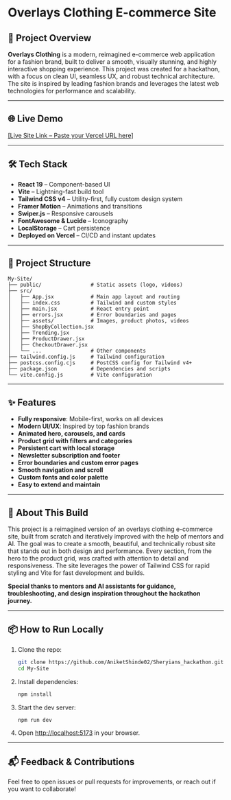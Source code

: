 # Overlays Clothing E-commerce Site

## 🚀 Project Overview

**Overlays Clothing** is a modern, reimagined e-commerce web application for a fashion brand, built to deliver a smooth, visually stunning, and highly interactive shopping experience. This project was created for a hackathon, with a focus on clean UI, seamless UX, and robust technical architecture. The site is inspired by leading fashion brands and leverages the latest web technologies for performance and scalability.

---

## 🌐 Live Demo
[[Live Site Link – Paste your Vercel URL here]](https://sheryians-hackathon-2ht4hmcqe-aniketshinde02s-projects.vercel.app/)

---

## 🛠️ Tech Stack
- **React 19** – Component-based UI
- **Vite** – Lightning-fast build tool
- **Tailwind CSS v4** – Utility-first, fully custom design system
- **Framer Motion** – Animations and transitions
- **Swiper.js** – Responsive carousels
- **FontAwesome & Lucide** – Iconography
- **LocalStorage** – Cart persistence
- **Deployed on Vercel** – CI/CD and instant updates

---

## 📁 Project Structure
```
My-Site/
├── public/                # Static assets (logo, videos)
├── src/
│   ├── App.jsx            # Main app layout and routing
│   ├── index.css          # Tailwind and custom styles
│   ├── main.jsx           # React entry point
│   ├── errors.jsx         # Error boundaries and pages
│   ├── assets/            # Images, product photos, videos
│   ├── ShopByCollection.jsx
│   ├── Trending.jsx
│   ├── ProductDrawer.jsx
│   ├── CheckoutDrawer.jsx
│   └── ...                # Other components
├── tailwind.config.js     # Tailwind configuration
├── postcss.config.cjs     # PostCSS config for Tailwind v4+
├── package.json           # Dependencies and scripts
└── vite.config.js         # Vite configuration
```

---

## ✨ Features
- **Fully responsive**: Mobile-first, works on all devices
- **Modern UI/UX**: Inspired by top fashion brands
- **Animated hero, carousels, and cards**
- **Product grid with filters and categories**
- **Persistent cart with local storage**
- **Newsletter subscription and footer**
- **Error boundaries and custom error pages**
- **Smooth navigation and scroll**
- **Custom fonts and color palette**
- **Easy to extend and maintain**

---

## 📝 About This Build
This project is a reimagined version of an overlays clothing e-commerce site, built from scratch and iteratively improved with the help of mentors and AI. The goal was to create a smooth, beautiful, and technically robust site that stands out in both design and performance. Every section, from the hero to the product grid, was crafted with attention to detail and responsiveness. The site leverages the power of Tailwind CSS for rapid styling and Vite for fast development and builds. 

**Special thanks to mentors and AI assistants for guidance, troubleshooting, and design inspiration throughout the hackathon journey.**

---

## 📦 How to Run Locally
1. Clone the repo:
   ```sh
   git clone https://github.com/AniketShinde02/Sheryians_hackathon.git
   cd My-Site
   ```
2. Install dependencies:
   ```sh
   npm install
   ```
3. Start the dev server:
   ```sh
   npm run dev
   ```
4. Open [http://localhost:5173](http://localhost:5173) in your browser.

---

## 📬 Feedback & Contributions
Feel free to open issues or pull requests for improvements, or reach out if you want to collaborate!
